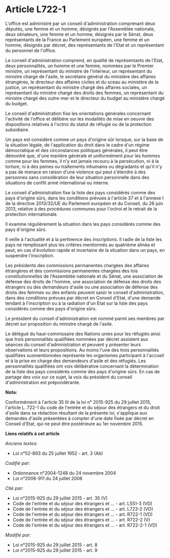 # Article L722-1

L'office est administré par un conseil d'administration comprenant deux députés, une femme et un homme, désignés par
l'Assemblée nationale, deux sénateurs, une femme et un homme, désignés par le Sénat, deux représentants de la France au
Parlement européen, une femme et un homme, désignés par décret, des représentants de l'Etat et un représentant du personnel
de l'office. 

Le conseil d'administration comprend, en qualité de représentants de l'Etat, deux personnalités, un homme et une femme,
nommées par le Premier ministre, un représentant du ministre de l'intérieur, un représentant du ministre chargé de l'asile,
le secrétaire général du ministère des affaires étrangères, le directeur des affaires civiles et du sceau au ministère de la
justice, un représentant du ministre chargé des affaires sociales, un représentant du ministre chargé des droits des femmes,
un représentant du ministre chargé des outre-mer et le directeur du budget au ministère chargé du budget. 

Le conseil d'administration fixe les orientations générales concernant l'activité de l'office et délibère sur les modalités
de mise en oeuvre des dispositions relatives à l'octroi du statut de réfugié ou de la protection subsidiaire. 

Un pays est considéré comme un pays d'origine sûr lorsque, sur la base de la situation légale, de l'application du droit dans
le cadre d'un régime démocratique et des circonstances politiques générales, il peut être démontré que, d'une manière
générale et uniformément pour les hommes comme pour les femmes, il n'y est jamais recouru à la persécution, ni à la torture,
ni à des peines ou traitements inhumains ou dégradants et qu'il n'y a pas de menace en raison d'une violence qui peut
s'étendre à des personnes sans considération de leur situation personnelle dans des situations de conflit armé international
ou interne.

Le conseil d'administration fixe la liste des pays considérés comme des pays d'origine sûrs, dans les conditions prévues à
l'article 37 et à l'annexe I de la directive 2013/32/UE du Parlement européen et du Conseil, du 26 juin 2013, relative à des
procédures communes pour l'octroi et le retrait de la protection internationale.

Il examine régulièrement la situation dans les pays considérés comme des pays d'origine sûrs.

Il veille à l'actualité et à la pertinence des inscriptions. Il radie de la liste les pays ne remplissant plus les critères
mentionnés au quatrième alinéa et peut, en cas d'évolution rapide et incertaine de la situation dans un pays, en suspendre
l'inscription.

Les présidents des commissions permanentes chargées des affaires étrangères et des commissions permanentes chargées des lois
constitutionnelles de l'Assemblée nationale et du Sénat, une association de défense des droits de l'homme, une association de
défense des droits des étrangers ou des demandeurs d'asile ou une association de défense des droits des femmes ou des enfants
peuvent saisir le conseil d'administration, dans des conditions prévues par décret en Conseil d'Etat, d'une demande tendant à
l'inscription ou à la radiation d'un Etat sur la liste des pays considérés comme des pays d'origine sûrs.

Le président du conseil d'administration est nommé parmi ses membres par décret sur proposition du ministre chargé de
l'asile. 

Le délégué du haut-commissaire des Nations unies pour les réfugiés ainsi que trois personnalités qualifiées nommées par
décret assistent aux séances du conseil d'administration et peuvent y présenter leurs observations et leurs propositions. Au
moins l'une des trois personnalités qualifiées susmentionnées représente les organismes participant à l'accueil et à la prise
en charge des demandeurs d'asile et des réfugiés. Les personnalités qualifiées ont voix délibérative concernant la
détermination de la liste des pays considérés comme des pays d'origine sûrs. En cas de partage des voix sur ce sujet, la voix
du président du conseil d'administration est prépondérante.

**Nota:**

Conformément à l'article 35 III de la loi n° 2015-925 du 29 juillet 2015, l'article L. 722-1 du code de l'entrée et du séjour
des étrangers et du droit d'asile dans sa rédaction résultant de la présente loi, s'applique aux demandes d'asile présentées
à compter d'une date fixée par décret en Conseil d'Etat, qui ne peut être postérieure au 1er novembre 2015.

**Liens relatifs à cet article**

_Anciens textes_:

  - Loi n°52-893 du 25 juillet 1952 - art. 3 (Ab)

_Codifié par_:

  - Ordonnance n°2004-1248 du 24 novembre 2004
  - Loi n°2006-911 du 24 juillet 2006

_Cité par_:

  - Loi n°2015-925 du 29 juillet 2015 - art. 35 (V)
  - Code de l'entrée et du séjour des étrangers et ... - art. L551-3 (VD)
  - Code de l'entrée et du séjour des étrangers et ... - art. L723-2 (VD)
  - Code de l'entrée et du séjour des étrangers et ... - art. R722-1 (VD)
  - Code de l'entrée et du séjour des étrangers et ... - art. R722-2 (V)
  - Code de l'entrée et du séjour des étrangers et ... - art. R722-2-1 (VD)

_Modifié par_:

  - Loi n°2015-925 du 29 juillet 2015 - art. 8
  - Loi n°2015-925 du 29 juillet 2015 - art. 9
